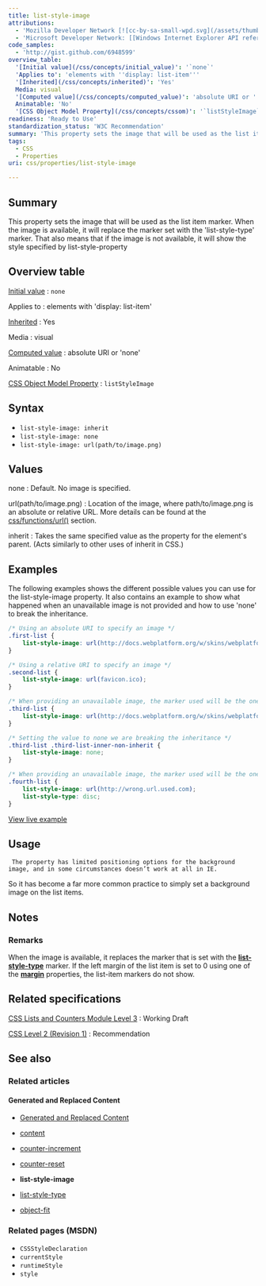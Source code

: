 ```yaml
---
title: list-style-image
attributions:
  - 'Mozilla Developer Network [![cc-by-sa-small-wpd.svg](/assets/thumb/8/8c/cc-by-sa-small-wpd.svg/120px-cc-by-sa-small-wpd.svg.png)](http://creativecommons.org/licenses/by-sa/3.0/us/): [Article](https://developer.mozilla.org/en-US/docs/CSS/list-style-image)'
  - 'Microsoft Developer Network: [[Windows Internet Explorer API reference](http://msdn.microsoft.com/en-us/library/ie/hh828809%28v=vs.85%29.aspx) Article]'
code_samples:
  - 'http://gist.github.com/6948599'
overview_table:
  '[Initial value](/css/concepts/initial_value)': '`none`'
  'Applies to': 'elements with ''display: list-item'''
  '[Inherited](/css/concepts/inherited)': 'Yes'
  Media: visual
  '[Computed value](/css/concepts/computed_value)': 'absolute URI or ''none'''
  Animatable: 'No'
  '[CSS Object Model Property](/css/concepts/cssom)': '`listStyleImage`'
readiness: 'Ready to Use'
standardization_status: 'W3C Recommendation'
summary: 'This property sets the image that will be used as the list item marker. When the image is available, it will replace the marker set with the ''list-style-type'' marker. That also means that if the image is not available, it will show the style specified by list-style-property'
tags:
  - CSS
  - Properties
uri: css/properties/list-style-image

---
```

## Summary

This property sets the image that will be used as the list item marker. When the image is available, it will replace the marker set with the 'list-style-type' marker. That also means that if the image is not available, it will show the style specified by list-style-property

## Overview table

[Initial value](/css/concepts/initial_value)
:   `none`

Applies to
:   elements with 'display: list-item'

[Inherited](/css/concepts/inherited)
:   Yes

Media
:   visual

[Computed value](/css/concepts/computed_value)
:   absolute URI or 'none'

Animatable
:   No

[CSS Object Model Property](/css/concepts/cssom)
:   `listStyleImage`

## Syntax

-   `list-style-image: inherit`
-   `list-style-image: none`
-   `list-style-image: url(path/to/image.png)`

## Values

none
:   Default. No image is specified.

url(path/to/image.png)
:   Location of the image, where path/to/image.png is an absolute or relative URL. More details can be found at the [css/functions/url()](/css/functions/url()) section.

inherit
:   Takes the same specified value as the property for the element's parent. (Acts similarly to other uses of inherit in CSS.)

## Examples

The following examples shows the different possible values you can use for the list-style-image property. It also contains an example to show what happened when an unavailable image is not provided and how to use 'none' to break the inheritance.

``` css
/* Using an absolute URI to specify an image */
.first-list {
    list-style-image: url(http://docs.webplatform.org/w/skins/webplatform/images/logo.svg);
}

/* Using a relative URI to specify an image */
.second-list {
    list-style-image: url(favicon.ico);
}

/* When providing an unavailable image, the marker used will be the one specified by the 'list-style-type' property */
.third-list {
    list-style-image: url(http://docs.webplatform.org/w/skins/webplatform/images/logo.svg);
}

/* Setting the value to none we are breaking the inheritance */
.third-list .third-list-inner-non-inherit {
    list-style-image: none;
}

/* When providing an unavailable image, the marker used will be the one specified by the 'list-style-type' property */
.fourth-list {
    list-style-image: url(http://wrong.url.used.com);
    list-style-type: disc;
}
```

[View live example](http://code.webplatform.org/gist/6948599)

## Usage

     The property has limited positioning options for the background image, and in some circumstances doesn’t work at all in IE.

So it has become a far more common practice to simply set a background image on the list items.

## Notes

### Remarks

When the image is available, it replaces the marker that is set with the [**list-style-type**](/css/properties/list-style-type) marker. If the left margin of the list item is set to 0 using one of the [**margin**](/css/properties/margin) properties, the list-item markers do not show.

## Related specifications

[CSS Lists and Counters Module Level 3](http://dev.w3.org/csswg/css3-lists/#list-style-image)
:   Working Draft

[CSS Level 2 (Revision 1)](http://www.w3.org/TR/CSS2/generate.html#propdef-list-style-image)
:   Recommendation

## See also

### Related articles

#### Generated and Replaced Content

-   [Generated and Replaced Content](/css/generated_and_replaced_content)

-   [content](/css/properties/content)

-   [counter-increment](/css/properties/counter-increment)

-   [counter-reset](/css/properties/counter-reset)

-   **list-style-image**

-   [list-style-type](/css/properties/list-style-type)

-   [object-fit](/css/properties/object-fit)

### Related pages (MSDN)

-   `CSSStyleDeclaration`
-   `currentStyle`
-   `runtimeStyle`
-   `style`
